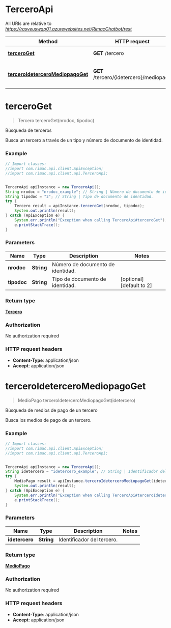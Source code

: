 # TerceroApi

All URIs are relative to *https://rasveuswap01.azurewebsites.net/RimacChatbot/rest*

Method | HTTP request | Description
------------- | ------------- | -------------
[**terceroGet**](TerceroApi.md#terceroGet) | **GET** /tercero | Búsqueda de terceros
[**terceroIdeterceroMediopagoGet**](TerceroApi.md#terceroIdeterceroMediopagoGet) | **GET** /tercero/{idetercero}/mediopago | Búsqueda de medios de pago de un tercero


<a name="terceroGet"></a>
# **terceroGet**
> Tercero terceroGet(nrodoc, tipodoc)

Búsqueda de terceros

Busca un tercero a través de un tipo y número de documento de identidad. 

### Example
```java
// Import classes:
//import com.rimac.api.client.ApiException;
//import com.rimac.api.client.api.TerceroApi;


TerceroApi apiInstance = new TerceroApi();
String nrodoc = "nrodoc_example"; // String | Número de documento de identidad.
String tipodoc = "2"; // String | Tipo de documento de identidad.
try {
    Tercero result = apiInstance.terceroGet(nrodoc, tipodoc);
    System.out.println(result);
} catch (ApiException e) {
    System.err.println("Exception when calling TerceroApi#terceroGet");
    e.printStackTrace();
}
```

### Parameters

Name | Type | Description  | Notes
------------- | ------------- | ------------- | -------------
 **nrodoc** | **String**| Número de documento de identidad. |
 **tipodoc** | **String**| Tipo de documento de identidad. | [optional] [default to 2]

### Return type

[**Tercero**](Tercero.md)

### Authorization

No authorization required

### HTTP request headers

 - **Content-Type**: application/json
 - **Accept**: application/json

<a name="terceroIdeterceroMediopagoGet"></a>
# **terceroIdeterceroMediopagoGet**
> MedioPago terceroIdeterceroMediopagoGet(idetercero)

Búsqueda de medios de pago de un tercero

Busca los medios de pago de un tercero. 

### Example
```java
// Import classes:
//import com.rimac.api.client.ApiException;
//import com.rimac.api.client.api.TerceroApi;


TerceroApi apiInstance = new TerceroApi();
String idetercero = "idetercero_example"; // String | Identificador del tercero.
try {
    MedioPago result = apiInstance.terceroIdeterceroMediopagoGet(idetercero);
    System.out.println(result);
} catch (ApiException e) {
    System.err.println("Exception when calling TerceroApi#terceroIdeterceroMediopagoGet");
    e.printStackTrace();
}
```

### Parameters

Name | Type | Description  | Notes
------------- | ------------- | ------------- | -------------
 **idetercero** | **String**| Identificador del tercero. |

### Return type

[**MedioPago**](MedioPago.md)

### Authorization

No authorization required

### HTTP request headers

 - **Content-Type**: application/json
 - **Accept**: application/json

